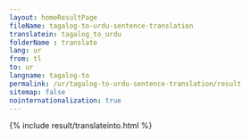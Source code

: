 ```yaml
---
layout: homeResultPage
fileName: tagalog-to-urdu-sentence-translation
translatein: tagalog_to_urdu
folderName : translate
lang: ur
from: tl
to: ur
langname: tagalog-to
permalink: /ur/tagalog-to-urdu-sentence-translation/result
sitemap: false
nointernationalization: true
---
```

{% include result/translateinto.html %}

<script src="/js/result/translation.js" data-foldername="{{page.folderName}}" data-lang="{{page.lang}}"></script>
